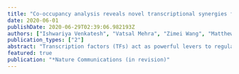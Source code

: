 ```yaml
---
title: "Co-occupancy analysis reveals novel transcriptional synergies for axon growth"
date: 2020-06-01
publishDate: 2020-06-29T02:39:06.982193Z
authors: ["Ishwariya Venkatesh", "Vatsal Mehra", "Zimei Wang", "Matthew T Simpson", "Erik Eastwood", "Advaita Chakraborty", "Zac Beine", "Derek Gross", "Michael Cabahug", "Greta Olson", "Murray G Blackmore"]
publication_types: ["2"]
abstract: "Transcription factors (TFs) act as powerful levers to regulate neural physiology and can be targeted to improve cellular responses to injury or disease. Because TFs often depend on cooperative activity, a major challenge is to identify and deploy optimal sets. Here we developed a novel bioinformatics pipeline, centered on TF co-occupancy of regulatory DNA, and used it to predict factors that improve axon growth in corticospinal tract (CST) axons when combined with a known pro-regenerative TF, Klf6. Assays of neurite outgrowth confirmed cooperative activity by 12 candidates, and in vivo testing showed strong promotion of CST growth upon combined expression of Klf6 and Nr5a2. Transcriptional profiling of CST neurons identified Klf6/Nr5a2-responsive gene networks involved in macromolecule biosynthesis and DNA repair. These data identify novel TF combinations that promote enhanced CST growth, clarify the transcriptional correlates, and provide a bioinformatics roadmap to detect TF synergy. ### Competing Interest Statement The authors have declared no competing interest."
featured: true
publication: "*Nature Communications (in revision)"
---
```


